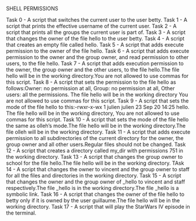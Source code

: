 SHELL PERMISSIONS

Task 0 - A script that switches the current user to the user betty.
Task 1 - A script that prints the effective username of the current user.
Task 2 - A script that prints all the groups the current user is part of.
Task 3 - A script that changes the owner of the file hello to the user betty.
Task 4 - A script that creates an empty file called hello.
Task 5 - A script that adds execute permission to the owner of the file hello.
Task 6 - A script that adds execute permission to the owner and the group owner, and read permission to other users, to the file hello.
Task 7 - A script that adds execution permission to the owner, the group owner and the other users, to the file hello.The file hello will be in the working directory.You are not allowed to use commas for this script.
Task 8 - A script that sets the permission to the file hello as follows:Owner: no permission at all, Group: no permission at all, Other users: all the permissions. The file hello will be in the working directory You are not allowed to use commas for this script.
Task 9 - A script that sets the mode of the file hello to this:-rwxr-x-wx 1 julien julien 23 Sep 20 14:25 hello. The file hello will be in the working directory, You are not allowed to use commas for this script.
Task 10 - A script that sets the mode of the file hello the same as olleh’s mode.The file hello will be in the working directory.The file olleh will be in the working directory.
Task 11 - A script that adds execute permission to all subdirectories of the current directory for the owner, the group owner and all other users.Regular files should not be changed.
Task 12 - A script that creates a directory called my_dir with permissions 751 in the working directory.
Task 13 - A script that changes the group owner to school for the file hello.The file hello will be in the working directory.
TAsk 14 - A script that changes the owner to vincent and the group owner to staff for all the files and directories in the working directory.
Task 15 - A script that changes the owner and the group owner of _hello to vincent and staff respectively.The file _hello is in the working directory.The file _hello is a symbolic link.
Task 16 - A script that changes the owner of the file hello to betty only if it is owned by the user guillaume.The file hello will be in the working directory.
Task 17 - A script that will play the StarWars IV episode in the terminal. 
